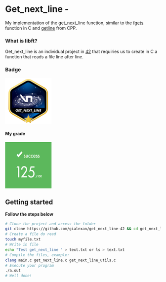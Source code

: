 # Get_next_line - 
My implementation of the get_next_line function, similar to the [fgets](https://www.tutorialspoint.com/c_standard_library/c_function_fgets.htm) function in C and [getline](https://www.tutorialspoint.com/getline-string-in-cplusplus) from CPP.

### What is libft?
Get_next_line is an individual project in [42](https://www.42sp.org.br) that requiries us to create in C a function that reads a file line after line.

### Badge
<img src="get_next_linem.png" width="150" height="150"/>

#### My grade
<img src="score.png" width="150" height="150"/>

## Getting started
**Follow the steps below**
```bash
# Clone the project and access the folder
git clone https://github.com/gialexan/get_next_line-42 && cd get_next_line-42/
# Create a file do read
touch myfile.txt
# Write in file
echo "Test get_next_line " > text.txt or ls > text.txt
# Compile the files, example:
clang main.c get_next_line.c get_next_line_utils.c
# Execute your program
./a.out
# Well done!
```
